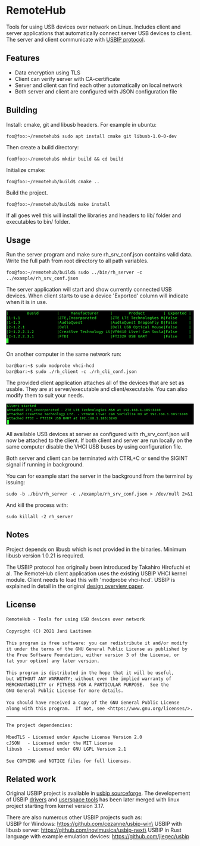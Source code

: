 # RemoteHub

Tools for using USB devices over network on Linux. Includes client and server applications that
automatically connect server USB devices to client. The server and client communicate with [USBIP
protocol](https://www.kernel.org/doc/html/latest/usb/usbip_protocol.html).

## Features

* Data encryption using TLS
* Client can verify server with CA-certificate
* Server and client can find each other automatically on local network
* Both server and client are configured with JSON configuration file

## Building

Install: cmake, git and libusb headers.
For example in ubuntu:
```console
foo@foo:~/remotehub$ sudo apt install cmake git libusb-1.0-0-dev
```

Then create a build directory:

```console
foo@foo:~/remotehub$ mkdir build && cd build
```

Initialize cmake:
```console
foo@foo:~/remotehub/build$ cmake ..
```

Build the project.
```console
foo@foo:~/remotehub/build$ make install
```

If all goes well this will install the libraries and headers to lib/ folder and executables to bin/
folder.

## Usage

Run the server program and make sure rh_srv_conf.json contains valid data. Write the full path from
root directory to all path variables.

```console
foo@foo:~/remotehub/build$ sudo ../bin/rh_server -c ../example/rh_srv_conf.json
```

The server application will start and show currently connected USB devices. When client starts to
use a device 'Exported' column will indicate when it is in use.

![Server application running](doc/img/server_ui.png "Server application")

On another computer in the same network run:
```console
bar@bar:~$ sudo modprobe vhci-hcd
bar@bar:~$ sudo ./rh_client -c ./rh_cli_conf.json
```

The provided client application attaches all of the devices that are set as usable.
They are at server/executable and client/executable. You can also modify them to suit your needs.

![Client application running](doc/img/client_ui.png "Server application")

All available USB devices at server as configured with rh_srv_conf.json will now be attached to the
client. If both client and server are run locally on the same computer disable the VHCI USB buses by
using configuration file.

Both server and client can be terminated with CTRL+C or send the SIGINT signal if running in
background.

You can for example start the server in the background from the terminal by issuing:
```console
sudo -b ./bin/rh_server -c ./example/rh_srv_conf.json > /dev/null 2>&1
```
And kill the process with:
```console
sudo killall -2 rh_server
```

## Notes

Project depends on libusb which is not provided in the binaries. Minimum libusb version 1.0.21 is
required.

The USBIP protocol has
originally been introduced by Takahiro Hirofuchi et al. The RemoteHub client application uses the
existing USBIP VHCI kernel module. Client needs to load this with 'modprobe vhci-hcd'.
USBIP is explained in detail in the original [design overview paper](
https://www.usenix.org/legacy/events/usenix05/tech/freenix/hirofuchi/hirofuchi.pdf).

## License

```
RemoteHub - Tools for using USB devices over network

Copyright (C) 2021 Jani Laitinen

This program is free software: you can redistribute it and/or modify
it under the terms of the GNU General Public License as published by
the Free Software Foundation, either version 3 of the License, or
(at your option) any later version.

This program is distributed in the hope that it will be useful,
but WITHOUT ANY WARRANTY; without even the implied warranty of
MERCHANTABILITY or FITNESS FOR A PARTICULAR PURPOSE.  See the
GNU General Public License for more details.

You should have received a copy of the GNU General Public License
along with this program.  If not, see <https://www.gnu.org/licenses/>.
```
---
```
The project dependencies:

MbedTLS - Licensed under Apache License Version 2.0
cJSON   - Licensed under the MIT License
libusb  - Licensed under GNU LGPL Version 2.1

See COPYING and NOTICE files for full licenses.
```

## Related work

Original USBIP project is available in [usbip sourceforge](http://usbip.sourceforge.net/).
The developement of USBIP [drivers](https://github.com/torvalds/linux/tree/master/drivers/usb/usbip)
and [userspace tools](https://github.com/torvalds/linux/tree/master/tools/usb/usbip)
has been later merged with linux project starting from kernel version 3.17.

There are also numerous other USBIP projects such as:\
USBIP for Windows: https://github.com/cezanne/usbip-win\
USBIP with libusb server: https://github.com/novimusica/usbip-next\
USBIP in Rust language with example emulation devices: https://github.com/jiegec/usbip
